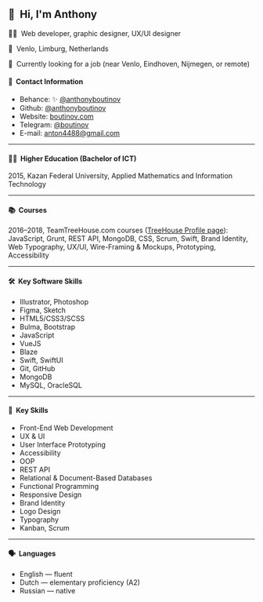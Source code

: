 ## 👋  Hi, I'm Anthony

👨‍💻  Web developer, graphic designer, UX/UI designer

📍  Venlo, Limburg, Netherlands

👀  Currently looking for a job (near Venlo, Eindhoven, Nijmegen, or remote)

#### 📇  Contact Information

- Behance: ✨ <a href="https://www.behance.net/anthonyboutinov">@anthonyboutinov</a>
- Github: <a href="https://github.com/anthonyboutinov">@anthonyboutinov</a>
- Website: <a href="https://boutinov.com">boutinov.com</a>
- Telegram: <a href="https://t.me/boutinov">@boutinov</a>
- E-mail: <a href="mailto:anton4488@gmail.com">anton4488@gmail.com</a>
<!-- - WhatsApp: <a href="https://wa.me/31626191937">+31 6 26 1919 37</a> -->

---

#### 👨‍🎓  Higher Education (Bachelor of ICT)

2015, Kazan Federal University, Applied Mathematics and Information Technology

---

#### 📚  Courses

2016–2018, TeamTreeHouse.com courses (<a href="https://teamtreehouse.com/anthonyboutinov">TreeHouse Profile page</a>): JavaScript, Grunt, REST API, MongoDB, CSS, Scrum, Swift, Brand Identity, Web Typography, UX/UI, Wire-Framing & Mockups, Prototyping, Accessibility

---

#### 🛠  Key Software Skills

- Illustrator, Photoshop
- Figma, Sketch
- HTML5/CSS3/SCSS
- Bulma, Bootstrap
- JavaScript	
- VueJS
- Blaze
- Swift, SwiftUI
- Git, GitHub
- MongoDB
- MySQL, OracleSQL

---

#### 🧠  Key Skills

- Front-End Web Development
- UX & UI
- User Interface Prototyping 
- Accessibility
- OOP
- REST API
- Relational & Document-Based Databases
- Functional Programming
- Responsive Design 
- Brand Identity
- Logo Design
- Typography
- Kanban, Scrum

---

#### 🗣  Languages

- English — fluent
- Dutch — elementary proficiency (A2)
- Russian — native


<!---
- 👋 Hi, I’m @anthonyboutinov
- 👀 I’m interested in ...
- 🌱 I’m currently learning ...
- 💞️ I’m looking to collaborate on ...
- 📫 How to reach me ...
-->

<!---
anthonyboutinov/anthonyboutinov is a ✨ special ✨ repository because its `README.md` (this file) appears on your GitHub profile.
You can click the Preview link to take a look at your changes.
--->
